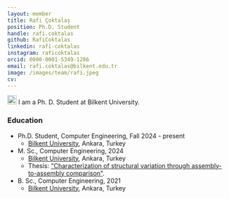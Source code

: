 ```yaml
---
layout: member
title: Rafi Çoktalaş
position: Ph.D. Student
handle: rafi.coktalas
github: RafiCoktalas
linkedin: rafi-coktalas
instagram: raficoktalas
orcid: 0000-0001-5349-1286
email: rafi.coktalas@bilkent.edu.tr
image: /images/team/rafi.jpeg
cv: 
---
```


<img style="height:1.5em;" src="/images/team/RÇ.png?raw=true"/> I am a Ph. D. Student at Bilkent University.

### Education
- Ph.D. Student, Computer Engineering, Fall 2024 - present
  - [Bilkent University](http://www.cs.bilkent.edu.tr/), Ankara, Turkey
- M. Sc., Computer Engineering, 2024
  - [Bilkent University](http://www.cs.bilkent.edu.tr/), Ankara, Turkey
  - Thesis:  ["Characterization of structural variation through assembly-to-assembly comparison"](https://repository.bilkent.edu.tr/items/2bf28773-43d5-4ab9-a1e0-1db4b70372a6).
- B. Sc., Computer Engineering, 2021
  - [Bilkent University](http://www.cs.bilkent.edu.tr/), Ankara, Turkey
